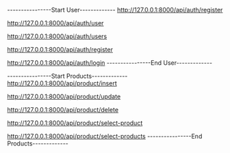 ----------------Start User-------------
http://127.0.0.1:8000/api/auth/register

http://127.0.0.1:8000/api/auth/user

http://127.0.0.1:8000/api/auth/users

http://127.0.0.1:8000/api/auth/register

http://127.0.0.1:8000/api/auth/login
----------------End User-------------



----------------Start Products-------------
http://127.0.0.1:8000/api/product/insert

http://127.0.0.1:8000/api/product/update

http://127.0.0.1:8000/api/product/delete

http://127.0.0.1:8000/api/product/select-product

http://127.0.0.1:8000/api/product/select-products
----------------End Products-------------

